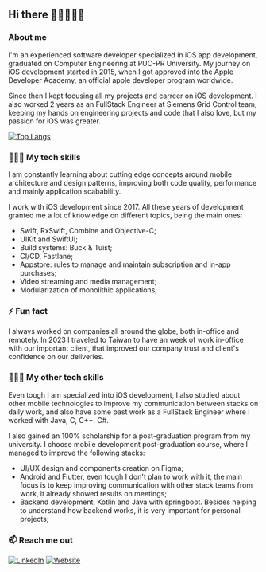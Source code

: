## Hi there 🍏🤖🧙🏼‍♂️
### About me
I'm an experienced software developer specialized in iOS app development, graduated on Computer Engineering at PUC-PR University.
My journey on iOS development started in 2015, when I got approved into the Apple Developer Academy, an official apple developer program worldwide.

Since then I kept focusing all my projects and carreer on iOS development. I also worked 2 years as an FullStack Engineer at Siemens Grid Control team, keeping my hands on engineering projects and code that I also love, but my passion for iOS was greater.

<!-- 
themes: dracula radical tokyonight cobalt 
-->
[![Top Langs](https://github-readme-stats.vercel.app/api/top-langs/?username=bressam&layout=compact&count_private=true&include_all_commits=true&show_icons=true&theme=dracula)](https://github.com/anuraghazra/github-readme-stats)
### 🧙🏼‍♂️ My tech skills
I am constantly learning about cutting edge concepts around mobile architecture and design patterns, improving both code quality, performance and mainly application scabability.

I work with iOS development since 2017. All these years of development granted me a lot of knowledge on different topics, being the main ones:
 - Swift, RxSwift, Combine and Objective-C;
 - UIKit and SwiftUI;
 - Build systems: Buck & Tuist;
 - CI/CD, Fastlane;
 - Appstore: rules to manage and maintain subscription and in-app purchases;
 - Video streaming and media management;
 - Modularization of monolithic applications;


### ⚡ Fun fact
I always worked on companies all around the globe, both in-office and remotely.
In 2023 I traveled to Taiwan to have an week of work in-office with our important client, that improved our company trust and client's confidence on our deliveries.  


### 👨🏻‍💻 My other tech skills
Even tough I am specialized into iOS development, I also studied about other mobile technologies to improve my communication between stacks on daily work, and also have some past work as a FullStack Engineer where I worked with Java, C, C++. C#.

I also gained an 100% scholarship for a post-graduation program from my university. I choose mobile development post-graduation course, where I managed to improve the following stacks: 
 - UI/UX design and components creation on Figma;
 - Android and Flutter, even tough I don't plan to work with it, the main focus is to keep improving communication with other stack teams from work, it already showed results on meetings;
 - Backend development, Kotlin and Java with springboot. Besides helping to understand how backend works, it is very important for personal projects;

### 📫 Reach me out
[![LinkedIn](https://img.shields.io/badge/LinkedIn-giovanne_bressam-3a1d42)](https://www.linkedin.com/in/giovanne-bressam/)
[![Website](https://img.shields.io/badge/Website-bressam.dev-3a1d42)](https://www.bressam.dev/)
<!--
**Bressam/Bressam** is a ✨ _special_ ✨ repository because its `README.md` (this file) appears on your GitHub profile.

Here are some ideas to get you started:

- 🔭 I’m currently working on ...
- 🌱 I’m currently learning ...
- 👯 I’m looking to collaborate on ...
- 🤔 I’m looking for help with ...
- 💬 Ask me about ...
- 📫 How to reach me: ...
- 😄 Pronouns: ...
- ⚡ Fun fact: ...
-->
